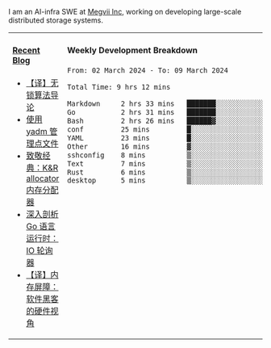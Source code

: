 I am an AI-infra SWE at [Megvii Inc](https://en.megvii.com/), working on developing large-scale distributed storage systems.

<table width="960px">
<tr>
<td valign="top" width="50%">

#### <a href="https://www.kongjun18.me" target="_blank">Recent Blog</a>

<!-- BLOG-POST-LIST:START -->
- [【译】无锁算法导论](https://kongjun18.github.io/posts/2023/07/14/)
- [使用 yadm 管理点文件](https://kongjun18.github.io/posts/2023/04/07/)
- [致敬经典：K&amp;R allocator 内存分配器](https://kongjun18.github.io/posts/2022/12/12/)
- [深入剖析 Go 语言运行时：IO 轮询器](https://kongjun18.github.io/posts/2022/11/21/)
- [【译】内存屏障：软件黑客的硬件视角](https://kongjun18.github.io/posts/2022/11/03/)
<!-- BLOG-POST-LIST:END -->

</td>
<td valign="top" width="50%">

#### Weekly Development Breakdown

<!--START_SECTION:waka-->

```txt
From: 02 March 2024 - To: 09 March 2024

Total Time: 9 hrs 12 mins

Markdown     2 hrs 33 mins   ███████░░░░░░░░░░░░░░░░░░   27.73 %
Go           2 hrs 31 mins   ███████░░░░░░░░░░░░░░░░░░   27.40 %
Bash         2 hrs 26 mins   ██████▓░░░░░░░░░░░░░░░░░░   26.61 %
conf         25 mins         █░░░░░░░░░░░░░░░░░░░░░░░░   04.56 %
YAML         23 mins         █░░░░░░░░░░░░░░░░░░░░░░░░   04.26 %
Other        16 mins         ▓░░░░░░░░░░░░░░░░░░░░░░░░   02.97 %
sshconfig    8 mins          ▒░░░░░░░░░░░░░░░░░░░░░░░░   01.61 %
Text         7 mins          ▒░░░░░░░░░░░░░░░░░░░░░░░░   01.32 %
Rust         6 mins          ▒░░░░░░░░░░░░░░░░░░░░░░░░   01.16 %
desktop      5 mins          ▒░░░░░░░░░░░░░░░░░░░░░░░░   01.04 %
```

<!--END_SECTION:waka-->
</td>
</tr>

</table>
